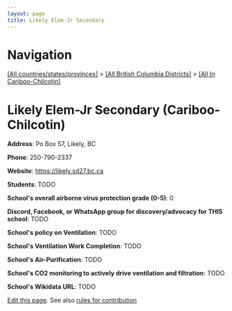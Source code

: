 ```yaml
---
layout: page
title: Likely Elem-Jr Secondary
---
```

# Navigation

[[All countries/states/provinces]](../../..) > [[All British Columbia Districts]](../..) > [[All In Cariboo-Chilcotin]](..)

# Likely Elem-Jr Secondary (Cariboo-Chilcotin)

**Address**: Po Box 57, Likely, BC

**Phone**: 250-790-2337

**Website**: <https://likely.sd27.bc.ca>

**Students**: TODO

**School's overall airborne virus protection grade (0-5)**: 0

**Discord, Facebook, or WhatsApp group for discovery/advocacy for THIS school**: TODO

**School's policy on Ventilation**: TODO

**School's Ventilation Work Completion**: TODO

**School's Air-Purification**: TODO

**School's CO2 monitoring to actively drive ventilation and filtration**: TODO

**School's Wikidata URL**: TODO


[Edit this page](https://github.com/ventilate-schools/BC/edit/main/./Cariboo-Chilcotin/Likely_Elem-Jr_Secondary.md). See also [rules for contribution](../../../contribution-rules/)